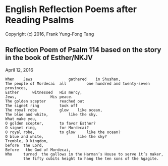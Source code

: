 # English Reflection Poems after Reading Psalms
Copyright (c) 2016, Frank Yung-Fong Tang

## Reflection Poem of Psalm 114 based on the story in the book of Esther/NKJV
April 12, 2016
```
When	Jews 				gathered 	in Shushan,
The people of Mordecai 	all 		one hundred and twenty-seven provinces,
Esther 		witnessed 	His mercy,
Jews, 				His peace.
The golden scepter 		reached out
The signet ring			took off
The royal robe 			glow	like ocean,
The blue and white, 		like the sky.
What make you,
O golden scepter, 		to favor Esther?
O signet ring,			for Mordecai?
O royal robe, 			to glow 	like the ocean?
O blue and white, 				like the sky?
Tremble, O kingdom, 	
before 	the Lord,
Before	 the God of Mordecai,
Who 	turned	the gallows in the Harman’s House to serve it’s maker,
		the fifty cubits height to hang the ten sons of the Agagite.
```
